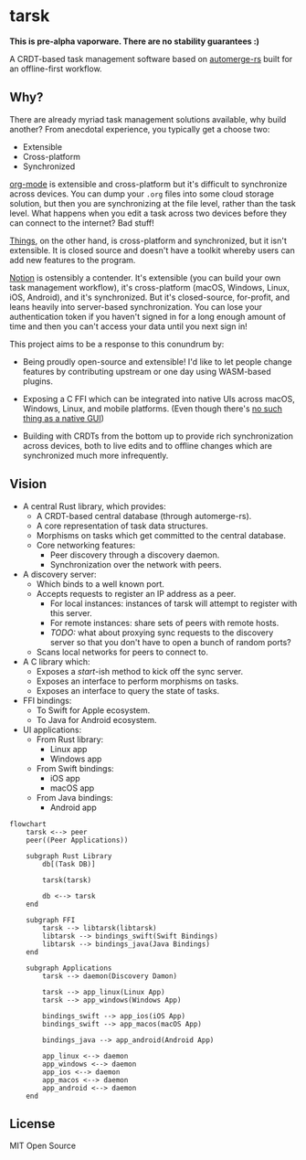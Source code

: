 # tarsk

**This is pre-alpha vaporware. There are no stability guarantees :)**

A CRDT-based task management software
based on [automerge-rs](https://github.com/automerge/automerge-rs)
built for an offline-first workflow.

## Why?

There are already myriad task management solutions available,
why build another?
From anecdotal experience,
you typically get a choose two:

- Extensible
- Cross-platform
- Synchronized

[org-mode](https://orgmode.org/) is extensible and cross-platform
but it's difficult to synchronize across devices.
You can dump your `.org` files into some cloud storage solution,
but then you are synchronizing at the file level, rather than the task level.
What happens when you edit a task across two devices before they can connect to the internet?
Bad stuff!

[Things](https://culturedcode.com/things/),
on the other hand,
is cross-platform and synchronized,
but it isn't extensible.
It is closed source and doesn't have a toolkit
whereby users can add new features to the program.

[Notion](https://notion.so) is ostensibly a contender.
It's extensible (you can build your own task management workflow),
it's cross-platform (macOS, Windows, Linux, iOS, Android),
and it's synchronized.
But it's closed-source, for-profit, and leans heavily into server-based synchronization.
You can lose your authentication token if you haven't signed in for a long enough amount of time
and then you can't access your data until you next sign in!

This project aims to be a response to this conundrum by:

- Being proudly open-source and extensible!
  I'd like to let people change features by contributing upstream
  or one day using WASM-based plugins.

- Exposing a C FFI which can be integrated into native UIs
  across macOS, Windows, Linux, and mobile platforms.
  (Even though there's [no such thing as a native GUI](https://raphlinus.github.io/xi/2020/06/27/xi-retrospective.html))

- Building with CRDTs from the bottom up
  to provide rich synchronization across devices,
  both to live edits and to offline changes
  which are synchronized much more infrequently.

## Vision

- A central Rust library, which provides:
  - A CRDT-based central database (through automerge-rs).
  - A core representation of task data structures.
  - Morphisms on tasks which get committed to the central database.
  - Core networking features:
    - Peer discovery through a discovery daemon.
    - Synchronization over the network with peers.
- A discovery server:
  - Which binds to a well known port.
  - Accepts requests to register an IP address as a peer.
    - For local instances: instances of tarsk will attempt to register with this server.
    - For remote instances: share sets of peers with remote hosts.
    - _TODO:_ what about proxying sync requests to the discovery server
      so that you don't have to open a bunch of random ports?
  - Scans local networks for peers to connect to.
- A C library which:
  - Exposes a _start_-ish method to kick off the sync server.
  - Exposes an interface to perform morphisms on tasks.
  - Exposes an interface to query the state of tasks.
- FFI bindings:
  - To Swift for Apple ecosystem.
  - To Java for Android ecosystem.
- UI applications:
  - From Rust library:
    - Linux app
    - Windows app
  - From Swift bindings:
    - iOS app
    - macOS app
  - From Java bindings:
    - Android app

```mermaid
flowchart
    tarsk <--> peer
    peer((Peer Applications))

    subgraph Rust Library
        db[(Task DB)]

        tarsk(tarsk)

        db <--> tarsk
    end

    subgraph FFI
        tarsk --> libtarsk(libtarsk)
        libtarsk --> bindings_swift(Swift Bindings)
        libtarsk --> bindings_java(Java Bindings)
    end

    subgraph Applications
        tarsk --> daemon(Discovery Damon)

        tarsk --> app_linux(Linux App)
        tarsk --> app_windows(Windows App)

        bindings_swift --> app_ios(iOS App)
        bindings_swift --> app_macos(macOS App)

        bindings_java --> app_android(Android App)

        app_linux <--> daemon
        app_windows <--> daemon
        app_ios <--> daemon
        app_macos <--> daemon
        app_android <--> daemon
    end
```

## License

MIT Open Source
